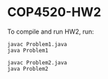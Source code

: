 # COP4520-HW2
To compile and run HW2, run:
```
javac Problem1.java
java Problem1

javac Problem2.java
java Problem2
```

